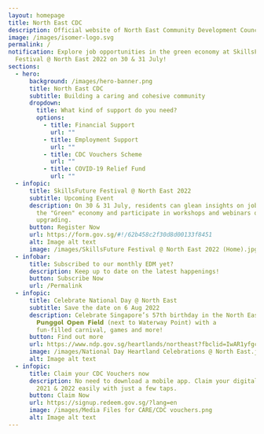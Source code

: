 ```yaml
---
layout: homepage
title: North East CDC
description: Official website of North East Community Development Council (NE CDC)
image: /images/isomer-logo.svg
permalink: /
notification: Explore job opportunities in the green economy at SkillsFuture
  Festival @ North East 2022 on 30 & 31 July!
sections:
  - hero:
      background: /images/hero-banner.png
      title: North East CDC
      subtitle: Building a caring and cohesive community
      dropdown:
        title: What kind of support do you need?
        options:
          - title: Financial Support
            url: ""
          - title: Employment Support
            url: ""
          - title: CDC Vouchers Scheme
            url: ""
          - title: COVID-19 Relief Fund
            url: ""
  - infopic:
      title: SkillsFuture Festival @ North East 2022
      subtitle: Upcoming Event
      description: On 30 & 31 July, residents can glean insights on jobs and skills in
        the "Green" economy and participate in workshops and webinars on skills
        upgrading.
      button: Register Now
      url: https://form.gov.sg/#!/62b458c2f30d8d00133f8451
      alt: Image alt text
      image: /images/SkillsFuture Festival @ North East 2022 (Home).jpg
  - infobar:
      title: Subscribed to our monthly EDM yet?
      description: Keep up to date on the latest happenings!
      button: Subscribe Now
      url: /Permalink
  - infopic:
      title: Celebrate National Day @ North East
      subtitle: Save the date on 6 Aug 2022
      description: Celebrate Singapore’s 57th birthday in the North East at
        𝗣𝘂𝗻𝗴𝗴𝗼𝗹 𝗢𝗽𝗲𝗻 𝗙𝗶𝗲𝗹𝗱 (next to Waterway Point) with a
        fun-filled carnival, games and more!
      button: Find out more
      url: https://www.ndp.gov.sg/heartlands/northeast?fbclid=IwAR1yfgc2Je8fW1sj1QaKIthwipDPvBel0mSySTe8LnxyugYP0PzfAI31J9U
      image: /images/National Day Heartland Celebrations @ North East.jpg
      alt: Image alt text
  - infopic:
      title: Claim your CDC Vouchers now
      description: No need to download a mobile app. Claim your digital CDC Vouchers
        2021 & 2022 easily with just a few taps.
      button: Claim Now
      url: https://signup.redeem.gov.sg/?lang=en
      image: /images/Media Files for CARE/CDC vouchers.png
      alt: Image alt text
---
```

